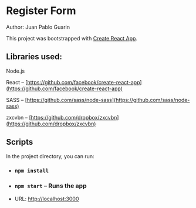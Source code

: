 # Register Form

Author: Juan Pablo Guarin

This project was bootstrapped with [Create React App](https://github.com/facebook/create-react-app).

## Libraries used:

Node.js 

React – [https://github.com/facebook/create-react-app](https://github.com/facebook/create-react-app)

SASS – [https://github.com/sass/node-sass](https://github.com/sass/node-sass)

​zxcvbn – [https://github.com/dropbox/zxcvbn](https://github.com/dropbox/zxcvbn)

## Scripts

In the project directory, you can run:

- ### `npm install`
- ### `npm start` – Runs the app
- URL: [http://localhost:3000](http://localhost:3000)
